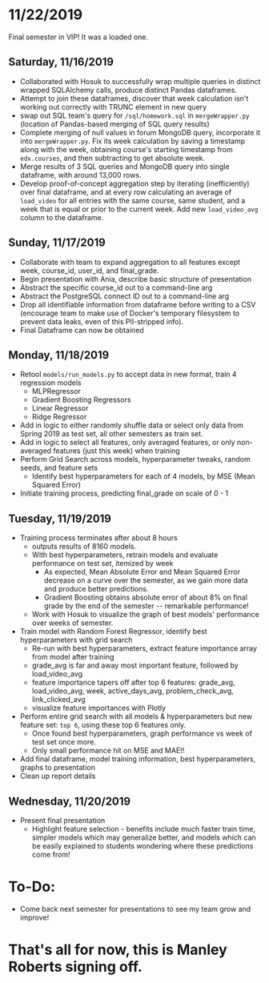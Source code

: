# 11/22/2019

Final semester in VIP! It was a loaded one.

## Saturday, 11/16/2019

- Collaborated with Hosuk to successfully wrap multiple queries in distinct wrapped SQLAlchemy calls, produce distinct Pandas dataframes.
- Attempt to join these dataframes, discover that week calculation isn't working out correctly with TRUNC element in new query
- swap out SQL team's query for ```/sql/homework.sql``` in ```mergeWrapper.py``` (location of Pandas-based merging of SQL query results)
- Complete merging of null values in forum MongoDB query, incorporate it into ```mergeWrapper.py```. Fix its week calculation by saving a timestamp along with the week, obtaining course's starting timestamp from ```edx.courses```, and then subtracting to get absolute week.
- Merge results of 3 SQL queries and MongoDB query into single dataframe, with around 13,000 rows.
- Develop proof-of-concept aggregation step by iterating (inefficiently) over final dataframe, and at every row calculating an average of `load_video` for all entries with the same course, same student, and a week that is equal or prior to the current week. Add new `load_video_avg` column to the dataframe.

## Sunday, 11/17/2019

- Collaborate with team to expand aggregation to all features except week, course_id, user_id, and final_grade.
- Begin presentation with Ania, describe basic structure of presentation
- Abstract the specific course_id out to a command-line arg
- Abstract the PostgreSQL connect ID out to a command-line arg
- Drop all identifiable information from dataframe before writing to a CSV (encourage team to make use of Docker's temporary filesystem to prevent data leaks, even of this PII-stripped info).
- Final Dataframe can now be obtained

## Monday, 11/18/2019

- Retool ```models/run_models.py``` to accept data in new format, train 4 regression models
  - MLPRegressor
  - Gradient Boosting Regressors
  - Linear Regressor
  - Ridge Regressor
- Add in logic to either randomly shuffle data or select only data from Spring 2019 as test set, all other semesters as train set.
- Add in logic to select all features, only averaged features, or only non-averaged features (just this week) when training
- Perform Grid Search across models, hyperparameter tweaks, random seeds, and feature sets
  - Identify best hyperparameters for each of 4 models, by MSE (Mean Squared Error)
- Initiate training process, predicting final_grade on scale of 0 - 1

## Tuesday, 11/19/2019

- Training process terminates after about 8 hours
  - outputs results of 8160 models.
  - With best hyperparameters, retrain models and evaluate performance on test set, itemized by week
    - As expected, Mean Absolute Error and Mean Squared Error decrease on a curve over the semester, as we gain more data and produce better predictions.
    - Gradient Boosting obtains absolute error of about 8% on final grade by the end of the semester -- remarkable performance!
  - Work with Hosuk to visualize the graph of best models' performance over weeks of semester.
- Train model with Random Forest Regressor, identify best hyperparameters with grid search
  - Re-run with best hyperparameters, extract feature importance array from model after training
  - grade_avg is far and away most important feature, followed by load_video_avg
  - feature importance tapers off after top 6 features: grade_avg, load_video_avg, week, active_days_avg, problem_check_avg, link_clicked_avg
  - visualize feature importances with Plotly
- Perform entire grid search with all models & hyperparameters but new feature set: `top 6`, using these top 6 features only.
  - Once found best hyperparameters, graph performance vs week of test set once more.
  - Only small performance hit on MSE and MAE!!
- Add final dataframe, model training information, best hyperparameters, graphs to presentation
- Clean up report details

## Wednesday, 11/20/2019

- Present final presentation
  - Highlight feature selection - benefits include much faster train time, simpler models which may generalize better, and models which can be easily explained to students wondering where these predictions come from!

# To-Do:

- Come back next semester for presentations to see my team grow and improve!

# That's all for now, this is Manley Roberts signing off.
 
